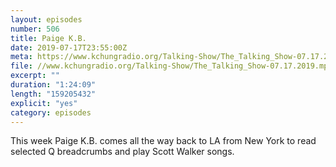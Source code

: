 ```yaml
---
layout: episodes
number: 506
title: Paige K.B.
date: 2019-07-17T23:55:00Z
meta: https://www.kchungradio.org/Talking-Show/The_Talking_Show-07.17.2019.mp3
file: //www.kchungradio.org/Talking-Show/The_Talking_Show-07.17.2019.mp3
excerpt: ""
duration: "1:24:09"
length: "159205432"
explicit: "yes"
category: episodes
---
```

This week Paige K.B. comes all the way back to LA from New York to read selected Q breadcrumbs and play Scott Walker songs.  
